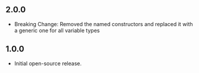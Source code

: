 ## 2.0.0

* Breaking Change: Removed the named constructors and replaced it with a generic one for all variable types

## 1.0.0

* Initial open-source release.

